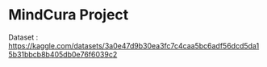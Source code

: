 # MindCura Project

Dataset :
https://kaggle.com/datasets/3a0e47d9b30ea3fc7c4caa5bc6adf56dcd5da15b31bbcb8b405db0e76f6039c2

